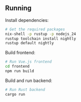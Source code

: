 ## Running

Install dependencies:

```sh
# Get the required packages
nix-shell -p rustup -p nodejs_24
rustup toolchain install nightly
rustup default nightly
```

Build frontend:

```sh
# Run Vue.js frontend
cd frontend
npm run build
```

Build and run backend:

```sh
# Run Rust backend
cargo run
```
